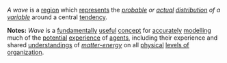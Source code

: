 *A wave* is a [region](https://github.com/gcassel/Modular-Organization-Terminology/blob/master/terms/region.md) which [represents](https://github.com/gcassel/Modular-Organization-Terminology/blob/master/terms/representation.md) the *[probable](https://github.com/gcassel/Modular-Organization-Terminology/blob/master/terms/probability.md) or [actual](https://github.com/gcassel/Modular-Organization-Terminology/blob/master/terms/active.md) [distribution](https://github.com/gcassel/Modular-Organization-Terminology/blob/master/terms/distribute.md) of a [variable](https://github.com/gcassel/Modular-Organization-Terminology/blob/master/terms/variable.md)* around a central [tendency](https://github.com/gcassel/Modular-Organization-Terminology/blob/master/terms/tend.md).

**Notes:**  *Wave* is a [fundamentally](https://github.com/gcassel/Modular-Organization-Terminology/blob/master/terms/base.md) [useful](https://github.com/gcassel/Modular-Organization-Terminology/blob/master/terms/use.md) [concept](https://github.com/gcassel/Modular-Organization-Terminology/blob/master/terms/concept.md) for [accurately](https://github.com/gcassel/Modular-Organization-Terminology/blob/master/terms/accuracy.md) [modelling](https://github.com/gcassel/Modular-Organization-Terminology/blob/master/terms/model.md) much of the [potential](https://github.com/gcassel/Modular-Organization-Terminology/blob/master/terms/potential.md) [experience](https://github.com/gcassel/Modular-Organization-Terminology/blob/master/terms/experience.md) of [agents](https://github.com/gcassel/Modular-Organization-Terminology/blob/master/terms/agent.md), including their experience and shared [understandings](https://github.com/gcassel/Modular-Organization-Terminology/blob/master/terms/understand.md) of *[matter-energy](https://github.com/gcassel/Modular-Organization-Terminology/blob/master/compound-terms/matter-energy.md)* on all [physical](https://github.com/gcassel/Modular-Organization-Terminology/blob/master/terms/physical.md) [levels of organization](https://github.com/gcassel/Modular-Organization-Terminology/blob/master/compound-terms/level-of-organization.md).
